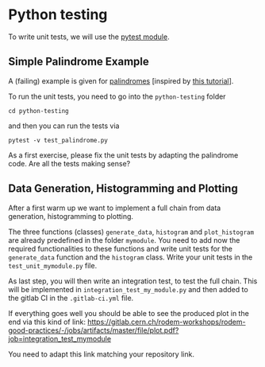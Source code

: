 # Python testing

To write unit tests, we will use the [pytest module](https://docs.pytest.org/en/6.2.x/).


## Simple Palindrome Example

A (failing) example is given for [palindromes](https://en.wikipedia.org/wiki/Palindrome) [inspired by [this tutorial](https://realpython.com/pytest-python-testing/)].

To run the unit tests, you need to go into the `python-testing` folder
```
cd python-testing
```
and then you can run the tests via
```
pytest -v test_palindrome.py
```

As a first exercise, please fix the unit tests by adapting the palindrome code.
Are all the tests making sense?




## Data Generation, Histogramming and Plotting

After a first warm up we want to implement a full chain from data generation, histogramming to plotting.

The three functions (classes) `generate_data`, `histogram` and `plot_histogram` are already predefined in the folder `mymodule`. You need to add now the required functionalities to these functions and write unit tests for the `generate_data` function and the `histogram` class. Write your unit tests in the `test_unit_mymodule.py` file.

As last step, you will then write an integration test, to test the full chain. This will be implemented in `integration_test_my_module.py` and then added to the gitlab CI in the `.gitlab-ci.yml` file.


If everything goes well you should be able to see the produced plot in the end via this kind of link:
https://gitlab.cern.ch/rodem-workshops/rodem-good-practices/-/jobs/artifacts/master/file/plot.pdf?job=integration_test_mymodule

You need to adapt this link matching your repository link.


